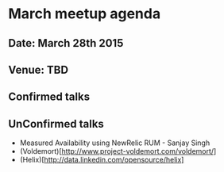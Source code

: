 March meetup agenda
===================

## Date: March 28th 2015

## Venue: TBD

## Confirmed talks


## UnConfirmed talks
  - Measured Availability using NewRelic RUM - Sanjay Singh
  - (Voldemort)[http://www.project-voldemort.com/voldemort/]
  - (Helix)[http://data.linkedin.com/opensource/helix]



